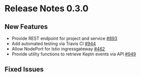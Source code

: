 # Release Notes 0.3.0

## New Features
- Provide REST endpoint for project and service [#893](https://github.com/keptn/keptn/issues/893)
- Add automated testing via Travis CI [#944](https://github.com/keptn/keptn/issues/944)
- Allow NodePort for Istio ingressgateway [#462](https://github.com/keptn/keptn/issues/462)
- Provide utility functions to retrieve Keptn events via API [#949](https://github.com/keptn/keptn/issues/949)

## Fixed Issues
